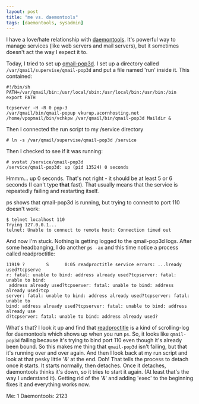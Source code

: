 ```yaml
---
layout: post
title: "me vs. daemontools"
tags: [daemontools, sysadmin]
---
```


I have a love/hate relationship with [daemontools](http://cr.yp.to/daemontools.html). It's powerful way to manage services (like web servers and mail servers), but it sometimes doesn't act the way I expect it to. 

Today, I tried to set up [qmail-pop3d](http://cr.yp.to/qmail.html). I set up a directory called `/var/qmail/supervise/qmail-pop3d` and put a file named 'run' inside it. This contained:

    #!/bin/sh
    PATH=/var/qmail/bin:/usr/local/sbin:/usr/local/bin:/usr/bin:/bin
    export PATH

    tcpserver -H -R 0 pop-3 
    /var/qmail/bin/qmail-popup vkurup.acornhosting.net 
    /home/vpopmail/bin/vchkpw /var/qmail/bin/qmail-pop3d Maildir &

Then I connected the run script to my /service directory

    # ln -s /var/qmail/supervise/qmail-pop3d /service

Then I checked to see if it was running:

    # svstat /service/qmail-pop3d
    /service/qmail-pop3d: up (pid 13524) 0 seconds

Hmmm... up 0 seconds. That's not right - it should be at least 5 or 6 seconds (I can't type **that** fast). That usually means that the service is repeatedly failing and restarting itself.

ps shows that qmail-pop3d is running, but trying to connect to port 110 doesn't work:

    $ telnet localhost 110
    Trying 127.0.0.1...
    telnet: Unable to connect to remote host: Connection timed out

And now I'm stuck. Nothing is getting logged to the qmail-pop3d logs. After some headbanging, I do another `ps -ax` and this time notice a process called readproctitle:

    11919 ?        S      0:05 readproctitle service errors: ...lready used?tcpserve
    r: fatal: unable to bind: address already used?tcpserver: fatal: unable to bind:
     address already used?tcpserver: fatal: unable to bind: address already used?tcp
    server: fatal: unable to bind: address already used?tcpserver: fatal: unable to 
    bind: address already used?tcpserver: fatal: unable to bind: address already use
    d?tcpserver: fatal: unable to bind: address already used?

What's that? I look it up and find that [readproctitle](http://cr.yp.to/daemontools/readproctitle.html) is a kind of scrolling-log for daemontools which shows up when you run `ps`. So, it looks like `qmail-pop3d` failing because it's trying to bind port 110 even though it's already been bound. So this makes me thing that `qmail-pop3d` isn't failing, but that it's running over and over again. And then I look back at my run script and look at that pesky little '&' at the end. Doh! That tells the process to detach once it starts. It starts normally, then detaches. Once it detaches, daemontools thinks it's down, so it tries to start it again. (At least that's the way I understand it). Getting rid of the '&' and adding 'exec' to the beginning fixes it and everything works now.

Me: 1 Daemontools: 2123
